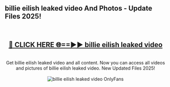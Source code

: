 <h2>billie eilish leaked video And Photos - Update Files 2025!</h2>
<br>
<div align="center">
<h2><a href="https://linkcuts.com/hfmhzwbr" rel="nofollow">🔴 CLICK HERE 🌐==►► billie eilish leaked video</a></h2>
<br>
Get billie eilish leaked video and all content. Now you can access all videos and pictures of billie eilish leaked video. New Updated Files 2025!
<br>
<br>
<a href="https://linkcuts.com/hfmhzwbr" rel="nofollow" data-target="animated-image.originalLink"><img src="https://i.ibb.co.com/WyWwxjT/player-gif2.gif" alt="billie eilish leaked video OnlyFans" style="max-width: 100%; display: inline-block;" data-target="animated-image.originalImage"></a>
</div>
<br>